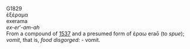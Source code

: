 <body>
  <p>G1829<br>  ἐξέραμα  <br> exerama  <br><i>ex-er‘-am-ah </i><br>From a compound of <a href="g1537.htm">1537</a> and a presumed form of   ἐραω    eraō   (to <i>spue</i>); <i>vomit</i>, that is, <i>food</i> <i>disgorged:</i> - vomit.<br></p>
 </body>
